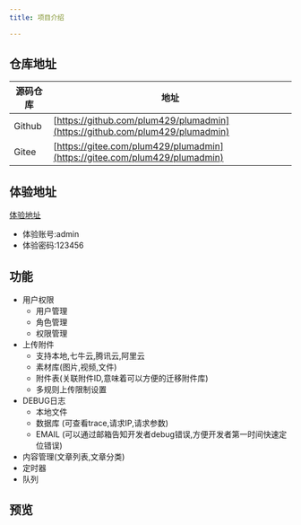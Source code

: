 ```yaml
---
title: 项目介绍

---
```


## 仓库地址

| 源码仓库   | 地址|
|--------|------------------------------------| 
| Github | [https://github.com/plum429/plumadmin](https://github.com/plum429/plumadmin)|
| Gitee  | [https://gitee.com/plum429/plumadmin](https://gitee.com/plum429/plumadmin) |

## 体验地址

[体验地址](http://www.plumcloud.top)

* 体验账号:admin
* 体验密码:123456

## 功能
* 用户权限
  * 用户管理
  * 角色管理
  * 权限管理
* 上传附件
  * 支持本地,七牛云,腾讯云,阿里云
  * 素材库(图片,视频,文件)
  * 附件表(关联附件ID,意味着可以方便的迁移附件库)
  * 多规则上传限制设置
* DEBUG日志
  * 本地文件
  * 数据库 (可查看trace,请求IP,请求参数)
  * EMAIL (可以通过邮箱告知开发者debug错误,方便开发者第一时间快速定位错误)
* 内容管理(文章列表,文章分类)
* 定时器
* 队列

## 预览  

